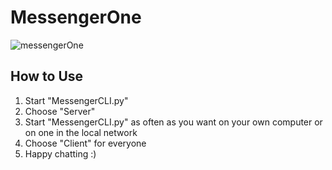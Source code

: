 # MessengerOne
![messengerOne](https://user-images.githubusercontent.com/48067330/192119970-c9726105-6a33-4326-8e4a-ff1563cf3bf1.jpg)

## How to Use

1. Start "MessengerCLI.py"
2. Choose "Server" 
3. Start "MessengerCLI.py" as often as you want on your own computer or on one in the local network
4. Choose "Client" for everyone
5. Happy chatting :)
